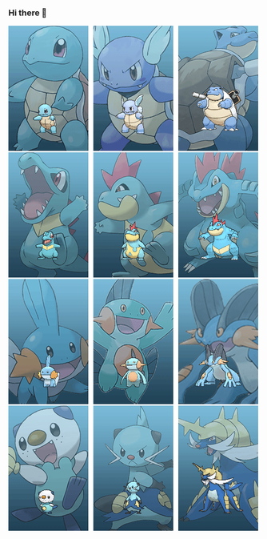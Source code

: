 ### Hi there 👋

<img src="image.gif" alt="this slowpoke moves"   />
<img src="image2.gif" alt="this slowpoke moves"  />
<img src="image3.gif" alt="this slowpoke moves" />
<img src="image4.gif" alt="this slowpoke moves"  />

